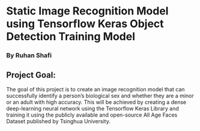 # Static Image Recognition Model using Tensorflow Keras Object Detection Training Model 

### By Ruhan Shafi

## Project Goal:
The goal of this project is to create an image recognition model that can successfully identify a person’s biological sex and whether they are a minor or an adult with high accuracy. This will be achieved by creating a dense deep-learning neural network using the Tensorflow Keras Library and training it using the publicly available and open-source All Age Faces Dataset published by Tsinghua University.

